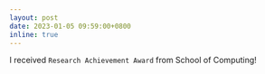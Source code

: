 ```yaml
---
layout: post
date: 2023-01-05 09:59:00+0800
inline: true
---
```


I received `Research Achievement Award` from School of Computing!